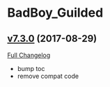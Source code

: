 # BadBoy_Guilded

## [v7.3.0](https://github.com/funkydude/BadBoy_Guilded/tree/v7.3.0) (2017-08-29)
[Full Changelog](https://github.com/funkydude/BadBoy_Guilded/compare/v7.2.1...v7.3.0)

- bump toc  
- remove compat code  
